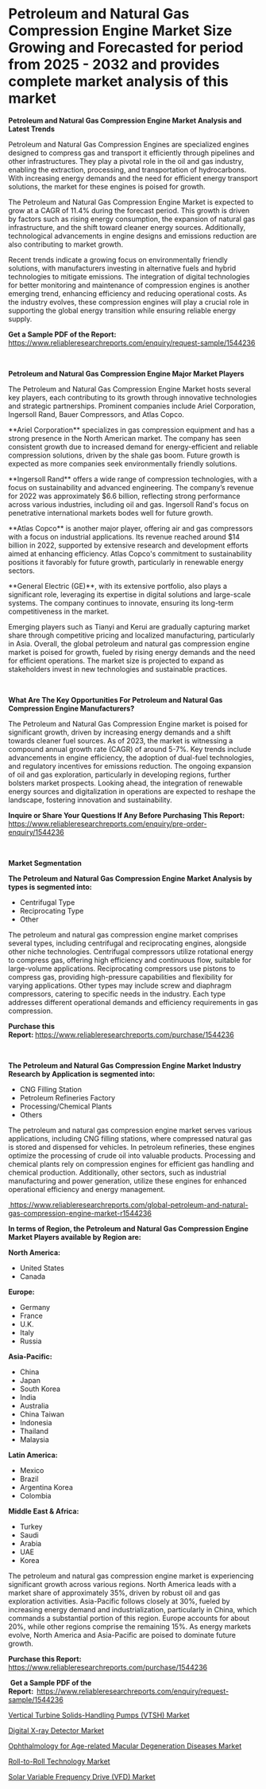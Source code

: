 <p><h1>Petroleum and Natural Gas Compression Engine Market Size Growing and Forecasted for period from 2025 - 2032 and provides complete market analysis of this market</h1></p><p><strong>Petroleum and Natural Gas Compression Engine Market Analysis and Latest Trends</strong></p>
<p><p>Petroleum and Natural Gas Compression Engines are specialized engines designed to compress gas and transport it efficiently through pipelines and other infrastructures. They play a pivotal role in the oil and gas industry, enabling the extraction, processing, and transportation of hydrocarbons. With increasing energy demands and the need for efficient energy transport solutions, the market for these engines is poised for growth.</p><p>The Petroleum and Natural Gas Compression Engine Market is expected to grow at a CAGR of 11.4% during the forecast period. This growth is driven by factors such as rising energy consumption, the expansion of natural gas infrastructure, and the shift toward cleaner energy sources. Additionally, technological advancements in engine designs and emissions reduction are also contributing to market growth. </p><p>Recent trends indicate a growing focus on environmentally friendly solutions, with manufacturers investing in alternative fuels and hybrid technologies to mitigate emissions. The integration of digital technologies for better monitoring and maintenance of compression engines is another emerging trend, enhancing efficiency and reducing operational costs. As the industry evolves, these compression engines will play a crucial role in supporting the global energy transition while ensuring reliable energy supply.</p></p>
<p><strong>Get a Sample PDF of the Report:&nbsp;</strong> <a href="https://www.reliableresearchreports.com/enquiry/request-sample/1544236?utm_campaign=113&utm_medium=2&utm_source=Github&utm_content=ia&utm_term=11042025&utm_id=petroleum-and-natural-gas-compression-engine">https://www.reliableresearchreports.com/enquiry/request-sample/1544236</a></p>
<p>&nbsp;</p>
<p><strong>Petroleum and Natural Gas Compression Engine Major Market Players</strong></p>
<p><p>The Petroleum and Natural Gas Compression Engine Market hosts several key players, each contributing to its growth through innovative technologies and strategic partnerships. Prominent companies include Ariel Corporation, Ingersoll Rand, Bauer Compressors, and Atlas Copco.</p><p>**Ariel Corporation** specializes in gas compression equipment and has a strong presence in the North American market. The company has seen consistent growth due to increased demand for energy-efficient and reliable compression solutions, driven by the shale gas boom. Future growth is expected as more companies seek environmentally friendly solutions.</p><p>**Ingersoll Rand** offers a wide range of compression technologies, with a focus on sustainability and advanced engineering. The company’s revenue for 2022 was approximately $6.6 billion, reflecting strong performance across various industries, including oil and gas. Ingersoll Rand's focus on penetrative international markets bodes well for future growth.</p><p>**Atlas Copco** is another major player, offering air and gas compressors with a focus on industrial applications. Its revenue reached around $14 billion in 2022, supported by extensive research and development efforts aimed at enhancing efficiency. Atlas Copco's commitment to sustainability positions it favorably for future growth, particularly in renewable energy sectors.</p><p>**General Electric (GE)**, with its extensive portfolio, also plays a significant role, leveraging its expertise in digital solutions and large-scale systems. The company continues to innovate, ensuring its long-term competitiveness in the market.</p><p>Emerging players such as Tianyi and Kerui are gradually capturing market share through competitive pricing and localized manufacturing, particularly in Asia. Overall, the global petroleum and natural gas compression engine market is poised for growth, fueled by rising energy demands and the need for efficient operations. The market size is projected to expand as stakeholders invest in new technologies and sustainable practices.</p></p>
<p>&nbsp;</p>
<p><strong>What Are The Key Opportunities For Petroleum and Natural Gas Compression Engine Manufacturers?</strong></p>
<p><p>The Petroleum and Natural Gas Compression Engine market is poised for significant growth, driven by increasing energy demands and a shift towards cleaner fuel sources. As of 2023, the market is witnessing a compound annual growth rate (CAGR) of around 5-7%. Key trends include advancements in engine efficiency, the adoption of dual-fuel technologies, and regulatory incentives for emissions reduction. The ongoing expansion of oil and gas exploration, particularly in developing regions, further bolsters market prospects. Looking ahead, the integration of renewable energy sources and digitalization in operations are expected to reshape the landscape, fostering innovation and sustainability.</p></p>
<p><strong>Inquire or Share Your Questions If Any Before Purchasing This Report:</strong> <a href="https://www.reliableresearchreports.com/enquiry/pre-order-enquiry/1544236?utm_campaign=113&utm_medium=2&utm_source=Github&utm_content=ia&utm_term=11042025&utm_id=petroleum-and-natural-gas-compression-engine">https://www.reliableresearchreports.com/enquiry/pre-order-enquiry/1544236</a></p>
<p>&nbsp;</p>
<p><strong>Market Segmentation</strong></p>
<p><strong>The Petroleum and Natural Gas Compression Engine Market Analysis by types is segmented into:</strong></p>
<p><ul><li>Centrifugal Type</li><li>Reciprocating Type</li><li>Other</li></ul></p>
<p><p>The petroleum and natural gas compression engine market comprises several types, including centrifugal and reciprocating engines, alongside other niche technologies. Centrifugal compressors utilize rotational energy to compress gas, offering high efficiency and continuous flow, suitable for large-volume applications. Reciprocating compressors use pistons to compress gas, providing high-pressure capabilities and flexibility for varying applications. Other types may include screw and diaphragm compressors, catering to specific needs in the industry. Each type addresses different operational demands and efficiency requirements in gas compression.</p></p>
<p><strong>Purchase this Report:&nbsp;</strong><a href="https://www.reliableresearchreports.com/purchase/1544236?utm_campaign=113&utm_medium=2&utm_source=Github&utm_content=ia&utm_term=11042025&utm_id=petroleum-and-natural-gas-compression-engine">https://www.reliableresearchreports.com/purchase/1544236</a></p>
<p>&nbsp;</p>
<p><strong>The Petroleum and Natural Gas Compression Engine Market Industry Research by Application is segmented into:</strong></p>
<p><ul><li>CNG Filling Station</li><li>Petroleum Refineries Factory</li><li>Processing/Chemical Plants</li><li>Others</li></ul></p>
<p><p>The petroleum and natural gas compression engine market serves various applications, including CNG filling stations, where compressed natural gas is stored and dispensed for vehicles. In petroleum refineries, these engines optimize the processing of crude oil into valuable products. Processing and chemical plants rely on compression engines for efficient gas handling and chemical production. Additionally, other sectors, such as industrial manufacturing and power generation, utilize these engines for enhanced operational efficiency and energy management.</p></p>
<p><a href="https://www.reliableresearchreports.com/global-petroleum-and-natural-gas-compression-engine-market-r1544236?utm_campaign=113&utm_medium=2&utm_source=Github&utm_content=ia&utm_term=11042025&utm_id=petroleum-and-natural-gas-compression-engine">&nbsp;https://www.reliableresearchreports.com/global-petroleum-and-natural-gas-compression-engine-market-r1544236</a></p>
<p><strong>In terms of Region, the Petroleum and Natural Gas Compression Engine Market Players available by Region are:</strong></p>
<p>
    <p> <strong> North America: </strong>
        <ul>
            <li>United States</li>
            <li>Canada</li>
        </ul>
        </p> 
    <p> <strong> Europe: </strong>
        <ul>
            <li>Germany</li>
            <li>France</li>
            <li>U.K.</li>
            <li>Italy</li>
            <li>Russia</li>
        </ul>
        </p> 
    <p> <strong> Asia-Pacific: </strong>
        <ul>
            <li>China</li>
            <li>Japan</li>
            <li>South Korea</li>
            <li>India</li>
            <li>Australia</li>
            <li>China Taiwan</li>
            <li>Indonesia</li>
            <li>Thailand</li>
            <li>Malaysia</li>
        </ul>
        </p> 
    <p> <strong> Latin America: </strong>
        <ul>
            <li>Mexico</li>
            <li>Brazil</li>
            <li>Argentina Korea</li>
            <li>Colombia</li>
        </ul>
        </p> 
    <p> <strong> Middle East & Africa: </strong>
        <ul>
            <li>Turkey</li>
            <li>Saudi</li>
            <li>Arabia</li>
            <li>UAE</li>
            <li>Korea</li>
        </ul>
    </p>
    </p>
<p><p>The petroleum and natural gas compression engine market is experiencing significant growth across various regions. North America leads with a market share of approximately 35%, driven by robust oil and gas exploration activities. Asia-Pacific follows closely at 30%, fueled by increasing energy demand and industrialization, particularly in China, which commands a substantial portion of this region. Europe accounts for about 20%, while other regions comprise the remaining 15%. As energy markets evolve, North America and Asia-Pacific are poised to dominate future growth.</p></p>
<p><strong>Purchase this Report: </strong><a href="https://www.reliableresearchreports.com/purchase/1544236?utm_campaign=113&utm_medium=2&utm_source=Github&utm_content=ia&utm_term=11042025&utm_id=petroleum-and-natural-gas-compression-engine">https://www.reliableresearchreports.com/purchase/1544236</a></p>
<p>&nbsp;<strong>Get a Sample PDF of the Report:&nbsp;&nbsp;</strong><a href="https://www.reliableresearchreports.com/enquiry/request-sample/1544236?utm_campaign=113&utm_medium=2&utm_source=Github&utm_content=ia&utm_term=11042025&utm_id=petroleum-and-natural-gas-compression-engine">https://www.reliableresearchreports.com/enquiry/request-sample/1544236</a></p>
<p><strong></strong></p>
<p><p><a href="https://github.com/lestymbango/Market-Research-Report-List-1/blob/main/vertical-turbine-solids-handling-pumps-vtsh-market.md?utm_campaign=113&utm_medium=2&utm_source=Github&utm_content=ia&utm_term=11042025&utm_id=petroleum-and-natural-gas-compression-engine">Vertical Turbine Solids-Handling Pumps (VTSH) Market</a></p><p><a href="https://github.com/peggiputra7o/Market-Research-Report-List-1/blob/main/digital-x-ray-detector-market.md?utm_campaign=113&utm_medium=2&utm_source=Github&utm_content=ia&utm_term=11042025&utm_id=petroleum-and-natural-gas-compression-engine">Digital X-ray Detector Market</a></p><p><a href="https://github.com/felishtimoti/Market-Research-Report-List-1/blob/main/ophthalmology-for-age-related-macular-degeneration-diseases-market.md?utm_campaign=113&utm_medium=2&utm_source=Github&utm_content=ia&utm_term=11042025&utm_id=petroleum-and-natural-gas-compression-engine">Ophthalmology for Age-related Macular Degeneration Diseases Market</a></p><p><a href="https://github.com/briandahm87/Market-Research-Report-List-1/blob/main/roll-to-roll-technology-market.md?utm_campaign=113&utm_medium=2&utm_source=Github&utm_content=ia&utm_term=11042025&utm_id=petroleum-and-natural-gas-compression-engine">Roll-to-Roll Technology Market</a></p><p><a href="https://github.com/muhjanaidu/Market-Research-Report-List-1/blob/main/solar-variable-frequency-drive-vfd-market.md?utm_campaign=113&utm_medium=2&utm_source=Github&utm_content=ia&utm_term=11042025&utm_id=petroleum-and-natural-gas-compression-engine">Solar Variable Frequency Drive (VFD) Market</a></p></p>